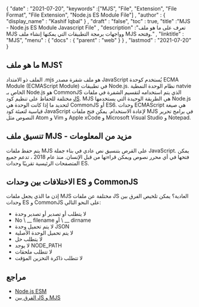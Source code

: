{
  "date" : "2021-07-20",
  "keywords" :["MJS", "File", "Extension", "File Format", "File Extension", "Node.js ES Module File"] ,
  "author" : {
    "display_name" : "Kashif Iqbal"
} ,
  "draft" : "false",
  "toc" : true,
  "title" :"MJS - Node.js ES Module Javascript File" ,
  "description" :"تعرف على ما هو ملف MJS وواجهات برمجة التطبيقات التي يمكنها إنشاء ملف MJS وفتحه." ,
  "linktitle" : "MJS",
  "menu" : {
    "docs" : {
      "parent" : "web"
}
} ,
  "lastmod" : "2021-07-20"
}

## ما هو ملف MJS؟

الملف ذو الامتداد .mjs هو ملف شفرة مصدر JavaScript يُستخدم كوحدة ECMA Module (ECMAScript Module) في تطبيقات Node.js. نظام الوحدة النمطية natvie الخاص بـ Node.js هو CommonJS الذي يتم استخدامه لتقسيم الشفرة في ملفات مختلفة للحفاظ على تنظيم كود [JS](/ar/web/js/). MJS هي الطريقة الوحيدة التي يستخدمها Node.js لتحديد ما إذا كانت الوحدة هي CommonJS أو ES6. وحدات ECMAScript هي صيغة قياسية لتعبئة كود JavaScript لإعادة الاستخدام. يمكن فتح ملفات MJS في برامج تحرير النصوص مثل Atom و Vim و Apple xCode و Microsoft Visual Studio و Notepad.

## تنسيق ملف MJS - مزيد من المعلومات

يتم حفظ ملفات MJS على القرص بتنسيق نص عادي في بناء جملة JavaScript. يمكن فتحها في أي محرر نصوص ويمكن قراءتها من قبل الإنسان. منذ عام 2018 ، تدعم جميع المتصفحات الرئيسية تقريبًا وحدات ES.

## الاختلافات بين وحدات ES و CommonJS

إذن ما الذي يجعل ملفات MJS مختلفة عن ملفات JS العادية؟ يمكن تلخيص الفرق بين وحدات ES و CommonJS على النحو التالي:

* لا يتطلب أو تصدير أو تصدير وحدة
* No \ __ filename أو \ __ dirname
* لا يتم تحميل وحدة JSON
* لا يتم تحميل الوحدة الأصلية
* لا يتطلب حل
* لا يوجد NODE_PATH
* لا تتطلب ملحقات
* لا تتطلب ذاكرة التخزين المؤقت

## مراجع

* [Node.js ESM](https://nodejs.org/docs/latest/api/esm.html)
* [الفرق بين JS و MJS](https://nodejs.org/docs/latest/api/esm.html#esm_differences_between_es_modules_and_commonjs)

